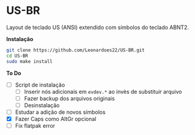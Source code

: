 # US-BR

Layout de teclado US (ANSI) extendido com símbolos do teclado ABNT2.

**Instalação**
```bash
git clone https://github.com/Leonardoes22/US-BR.git
cd US-BR
sudo make install
```

**To Do**
- [ ] Script de instalação
  - [ ] Inserir nós adicionais em `evdev.*` ao invès de substituir arquivo
  - [ ] Fazer backup dos arquivos originais
  - [ ] Desinstalação
- [ ] Estudar a adição de novos símbolos
- [x] Fazer Caps como AltGr opcional
- [ ] Fix flatpak error
